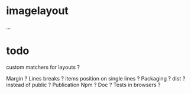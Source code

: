 # imagelayout

...

# todo

custom matchers for layouts ?

Margin ?
Lines breaks ?
items position on single lines ?
Packaging ? dist ? instead of public ?
Publication Npm ?
Doc ?
Tests in browsers ?

